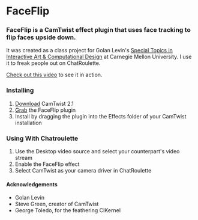 FaceFlip
========

### FaceFlip is a CamTwist effect plugin that uses face tracking to flip faces upside down. ###

It was created as a class project for Golan Levin's [Special Topics in Interactive Art & Computational Design](http://golancourses.net/2010spring/03/15/faceflip/) at Carnegie Mellon University. I use it to freak people out on ChatRoulette.

[Check out this video](http://vimeo.com/10191761) to see it in action.

### Installing ###

1. [Download](http://allocinit.com/index.php?title=CamTwist#Where_do_I_get_it.3F) CamTwist 2.1 
2. [Grab](http://github.com/downloads/maxhawkins/FaceFlip/FaceFlip.bundle.zip) the FaceFlip plugin
3. Install by dragging the plugin into the Effects folder of your CamTwist installation

### Using With Chatroulette ###

1. Use the Desktop video source and select your counterpart's video stream
2. Enable the FaceFlip effect
3. Select CamTwist as your camera driver in ChatRoulette

#### Acknowledgements ####

* Golan Levin
* Steve Green, creator of CamTwist
* George Toledo, for the feathering CIKernel